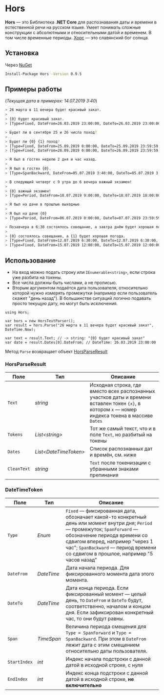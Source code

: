 # Hors

**Hors** — это Библиотека **.NET Core** для распознавания даты и времени в естественной речи на русском языке. Умеет понимать сложные 
конструкции с абсолютными и относительными датой и временем. В том числе временные периоды. [Хорс](https://ru.wikipedia.org/wiki/%D0%A5%D0%BE%D1%80%D1%81) — это славянский бог солнца.

## Установка
Через [NuGet](https://www.nuget.org/packages/Hors)
```bash
Install-Package Hors -Version 0.9.5
```

## Примеры работы
(_Текущая дата в примерах: 14.07.2019 3:40_)
```bash
> 26 марта в 11 вечера будет красивый закат.
>
> {0} будет красивый закат.
> [Type=Fixed, DateFrom=26.03.2019 23:00:00, DateTo=26.03.2019 23:00:00, Span=00:00:00, StartIndex=0, EndIndex=20]
```
```bash
> Будет ли в сентябре 25 и 26 числа поход?
>
> Будет ли {0} {1} поход?
> [Type=Fixed, DateFrom=25.09.2019 0:00:00, DateTo=25.09.2019 23:59:59, Span=00:00:00, StartIndex=9, EndIndex=33]
> [Type=Fixed, DateFrom=26.09.2019 0:00:00, DateTo=26.09.2019 23:59:59, Span=00:00:00, StartIndex=9, EndIndex=33]
```
```bash
> Я был в гостях неделю 2 дня и час назад.
>
> Я был в гостях {0}.
> [Type=SpanBackward, DateFrom=05.07.2019 3:40:00, DateTo=05.07.2019 3:40:00, Span=-9.01:00:00, StartIndex=15, EndIndex=39]
```
```bash
> В следующий четверг с 9 утра до 6 вечера важный экзамен!
>
> {0} важный экзамен!
> [Type=Period, DateFrom=18.07.2019 9:00:00, DateTo=18.07.2019 18:00:00, Span=00:00:00, StartIndex=0, EndIndex=40]
```
```bash
> Я был на даче в прошлые выходные
>
> Я был на даче {0}
> [Type=Period, DateFrom=06.07.2019 0:00:00, DateTo=07.07.2019 23:59:59, Span=00:00:00, StartIndex=14, EndIndex=32]
```
```bash
> Позавчера в 6:30 состоялось совещание, а завтра днём будет хорошая погода.
>
> {0} состоялось совещание, а {1} будет хорошая погода.
> [Type=Fixed, DateFrom=12.07.2019 6:30:00, DateTo=12.07.2019 6:30:00, Span=00:00:00, StartIndex=0, EndIndex=16]
> [Type=Fixed, DateFrom=15.07.2019 12:00:00, DateTo=15.07.2019 12:00:00, Span=00:00:00, StartIndex=41, EndIndex=52]
```

## Использование
- На вход можно подать строку или `IEnumerable<string>`, если строка уже разбита на токены.
- Все числа должны быть числами, а не прописью.
- Вторым аргументом подаётся дата пользователя, относительно которой нужно измерять промежутки (например если пользователь скажет "день назад"). В большинстве ситуаций логично подавать просто текущую дату, но могут быть исключения.

```CSharp
using Hors;

var hors = new HorsTextParser();
var result = hors.Parse("26 марта в 11 вечера будет красивый закат", DateTime.Now);

var text = result.Text; // -> string: "{0} будет красивый закат"
var date = result.Dates[0].DateFrom; // DateTime: 26.03.2019 23:00:00
```

Метод `Parse` возвращает объект [HorsParseResult](https://github.com/DenisNP/Hors/blob/master/Models/HorsParseResult.cs)

### HorsParseResult
Поле | Тип | Описание
-- | -- | --
`Text` | _string_ | Исходная строка, где вместо всех распознанных участков даты и времени вставлен токен `{x}`, в котором `x` — номер индекса токена в массиве `Dates`
`Tokens` | _List\<string\>_ | Тот же самый текст, что и в поле `Text`, но разбитый на токены
`Dates` | _List\<DateTimeToken\>_ | Список распознанных дат и времён, см. ниже
`CleanText` | _string_ | `Text` после токенизации с убранными знаками препинания

### DateTimeToken
Поле | Тип | Описание
-- | -- | --
`Type` | _Enum_ | `Fixed` — фиксированная дата, обозначает какой-то конкретный день или момент внутри дня; `Period` — промежуток; `SpanForward` — обозначение периода времени со сдвигом вперед, например "через 1 час"; `SpanBackward` — период времени со сдвигом в прошлое, например "5 часов назад"
`DateFrom` | _DateTime_ | Дата начала периода. Для фиксированного момента дата этого момента.
`DateTo` | _DateTime_ | Дата конца периода. Если фиксированный момент — целый день, то `DateFrom` и `DateTo` будут, соответственно, началом и концом дня. Если зафиксирован конкретный час, то они будут равны.
`Span` | _TimeSpan_ | Величина периода смещения для `Type = SpanForward` и `Type = SpanBackward`. При этом в `DateFrom` лежит дата с этим смещением относительно даты пользователя.
`StartIndex` | _int_ | Индекс начала подстроки с данной датой в исходной строке, с нуля
`EndIndex` | _int_ | Индекс конца подстроки с данной датой в исходной строке, **не включительно**
